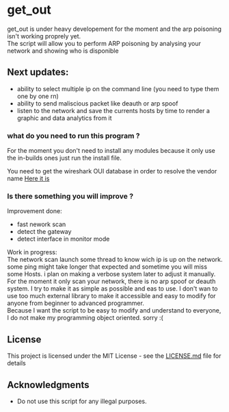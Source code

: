 # get_out
get_out is under heavy developement for the moment and the arp poisoning isn't working proprely yet.  
The script will allow you to perform ARP poisoning by analysing your network and showing who is disponible
## Next updates:

* ability to select multiple ip on the command line (you need to type them one by one rn)
* ability to send maliscious packet like deauth or arp spoof
* listen to the network and save the currents hosts by time to render a graphic and data analytics from it

### what do you need to run this program ?

For the moment you don't need to install any modules because it only use the in-builds ones just run the install file.

You need to get the wireshark OUI database in order to resolve the vendor name
[Here it is](https://gitlab.com/wireshark/wireshark/raw/master/manuf)

### Is there something you will improve ?
Improvement done:  
- fast nework scan
- detect the gateway
- detect interface in monitor mode  

Work in progress:  
The network scan launch some thread to know wich ip is up on the network. some ping might take longer that expected and sometime you will miss some Hosts. i plan on making a verbose system later to adjust it manually.  
For the moment it only scan your network, there is no arp spoof or deauth system. I try to make it as simple as possible and eas to use. I don't wan to use too much external library to make it accessible and easy to modify for anyone from beginner to advanced programmer.  
Because I want the script to be easy to modify and understand to everyone, I do not make my programming object oriented. sorry :(
## License

This project is licensed under the MIT License - see the [LICENSE.md](LICENSE.md) file for details

## Acknowledgments

* Do not use this script for any illegal purposes.

